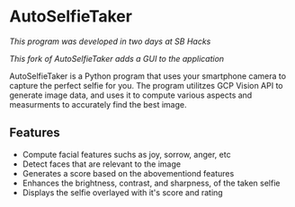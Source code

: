 # AutoSelfieTaker
*This program was developed in two days at SB Hacks*

*This fork of AutoSelfieTaker adds a GUI to the application*

AutoSelfieTaker is a Python program that uses your smartphone camera to capture the perfect selfie for you. The program utilitzes GCP Vision API to generate image data, and uses it to compute various aspects and measurments to accurately find the best image.

## Features
* Compute facial features suchs as joy, sorrow, anger, etc
* Detect faces that are relevant to the image
* Generates a score based on the abovementiond features
* Enhances the brightness, contrast, and sharpness, of the taken selfie
* Displays the selfie overlayed with it's score and rating

